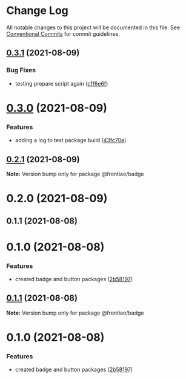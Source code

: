 # Change Log

All notable changes to this project will be documented in this file.
See [Conventional Commits](https://conventionalcommits.org) for commit guidelines.

## [0.3.1](https://github.com/mateusrdgs/frontiao-ui/compare/@frontiao/badge@0.3.0...@frontiao/badge@0.3.1) (2021-08-09)


### Bug Fixes

* testing prepare script again ([c1f6e6f](https://github.com/mateusrdgs/frontiao-ui/commit/c1f6e6ff3bc0ccc51e75c9c3d0daf218d4127ca2))





# [0.3.0](https://github.com/mateusrdgs/frontiao-ui/compare/@frontiao/badge@0.2.1...@frontiao/badge@0.3.0) (2021-08-09)


### Features

* adding a log to test package build ([43fc70e](https://github.com/mateusrdgs/frontiao-ui/commit/43fc70e2555d4a9014ccebc94dae86244be84d89))





## [0.2.1](https://github.com/mateusrdgs/frontiao-ui/compare/@frontiao/badge@0.2.0...@frontiao/badge@0.2.1) (2021-08-09)

**Note:** Version bump only for package @frontiao/badge





# 0.2.0 (2021-08-09)



## 0.1.1 (2021-08-08)



# 0.1.0 (2021-08-08)


### Features

* created badge and button packages ([2b58197](https://github.com/mateusrdgs/frontiao-ui/commit/2b58197815195115118bdfd660e85cc0024fc349))





## [0.1.1](https://github.com/mateusrdgs/frontiao-ui/compare/v0.1.0...v0.1.1) (2021-08-08)

**Note:** Version bump only for package @frontiao/badge





# 0.1.0 (2021-08-08)


### Features

* created badge and button packages ([2b58197](https://github.com/mateusrdgs/frontiao-ui/commit/2b58197815195115118bdfd660e85cc0024fc349))
